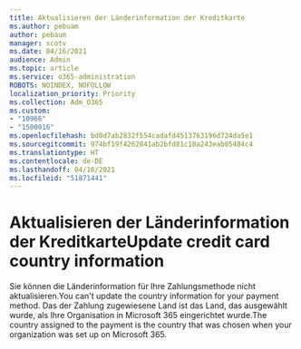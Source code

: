 ```yaml
---
title: Aktualisieren der Länderinformation der Kreditkarte
ms.author: pebuam
author: pebaum
manager: scotv
ms.date: 04/16/2021
audience: Admin
ms.topic: article
ms.service: o365-administration
ROBOTS: NOINDEX, NOFOLLOW
localization_priority: Priority
ms.collection: Adm_O365
ms.custom:
- "10966"
- "1500016"
ms.openlocfilehash: bd0d7ab2832f554cadafd4513763196d724da5e1
ms.sourcegitcommit: 974bf19f4262841ab2bfd81c10a243eab05484c4
ms.translationtype: HT
ms.contentlocale: de-DE
ms.lasthandoff: 04/16/2021
ms.locfileid: "51871441"
---
```

# <a name="update-credit-card-country-information"></a><span data-ttu-id="818cd-102">Aktualisieren der Länderinformation der Kreditkarte</span><span class="sxs-lookup"><span data-stu-id="818cd-102">Update credit card country information</span></span>

<span data-ttu-id="818cd-103">Sie können die Länderinformation für Ihre Zahlungsmethode nicht aktualisieren.</span><span class="sxs-lookup"><span data-stu-id="818cd-103">You can't update the country information for your payment method.</span></span> <span data-ttu-id="818cd-104">Das der Zahlung zugewiesene Land ist das Land, das ausgewählt wurde, als Ihre Organisation in Microsoft 365 eingerichtet wurde.</span><span class="sxs-lookup"><span data-stu-id="818cd-104">The country assigned to the payment is the country that was chosen when your organization was set up on Microsoft 365.</span></span> 